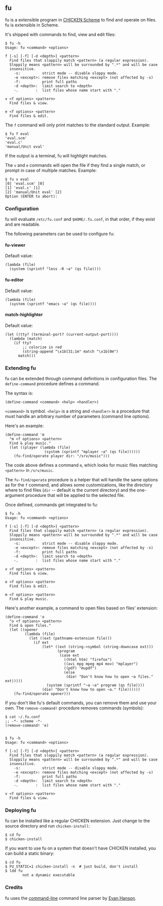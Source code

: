 ## fu

fu is a extensible program in [CHICKEN Scheme](http://www.call-cc.org)
to find and operate on files. fu is extensible in Scheme.

It's shipped with commands to find, view and edit files:

    $ fu -h
    Usage: fu <command> <options>
    
    f [-s] [-f] [-d <depth>] <pattern>
      Find files that sloppily match <pattern> (a regular expression).
      Sloppily means <pattern> will be surrounded by ".*" and will be case
      insensitive.
        -s:          strict mode -- disable sloppy mode.
        -e <except>: remove files matching <except> (not affected by -s)
        -f:          print full paths
        -d <depth>:  limit search to <depth>
        -.        :  list files whose name start with "."
    
    v <f options> <pattern>
      Find files & view.
    
    e <f options> <pattern>
      Find files & edit.
    

The `f` command will only print matches to the standard output.
Example:

    $ fu f eval
    'eval.scm'
    'eval.c'
    'manual/Unit eval'

If the output is a terminal, fu will highlight matches.

The `v` and `e` commands will open the file if they find a single
match, or prompt in case of multiple matches.  Example:

    $ fu v eval
    [0] 'eval.scm' [0]
    [1] 'eval.c' [1]
    [2] 'manual/Unit eval' [2]
    Option (ENTER to abort): 


### Configuration

fu will evaluate `/etc/fu.conf` and `$HOME/.fu.conf`, in that order,
if they exist and are readable.

The following parameters can be used to configure fu:

#### fu-viewer

Default value:

    (lambda (file)
      (system (sprintf "less -R ~a" (qs file))))

#### fu-editor

Default value:

    (lambda (file)
      (system (sprintf "emacs ~a" (qs file))))

#### match-highlighter

Default value:

    (let ((tty? (terminal-port? (current-output-port))))
      (lambda (match)
        (if tty?
            ;; colorize in red
            (string-append "\x1b[31;1m" match "\x1b[0m")
          match)))


### Extending fu

fu can be extended through command definitions in configuration files.
The `define-command` procedure defines a command.

The syntax is:

    (define-command <command> <help> <handler>)

`<command>` is symbol.  `<help>` is a string and `<handler>` is a
procedure that must handle an arbitrary number of parameters (command
line options).

Here's an example:

    (define-command 'm
      "m <f options> <pattern>
      Find & play music."
      (let ((player (lambda (file)
                      (system (sprintf "mplayer ~a" (qs file))))))
        (fu-find/operate player dir: "/srv/music")))

The code above defines a command `m`, which looks for music files
matching `<pattern>` in `/srv/music`.

The `fu-find/operate` procedure is a helper that will handle the same
options as for the `f` command, and allows some customizations, like
the directory where to find files (`dir` -- default is the current
directory) and the one-argument procedure that will be applied to the
selected file.

Once defined, commands get integrated to fu:

    $ fu -h
    Usage: fu <command> <options>
    
    f [-s] [-f] [-d <depth>] <pattern>
      Find files that sloppily match <pattern> (a regular expression).
      Sloppily means <pattern> will be surrounded by ".*" and will be case
      insensitive.
        -s:          strict mode -- disable sloppy mode.
        -e <except>: remove files matching <except> (not affected by -s)
        -f:          print full paths
        -d <depth>:  limit search to <depth>
        -.        :  list files whose name start with "."

    v <f options> <pattern>
      Find files & view.
    
    e <f options> <pattern>
      Find files & edit.
    
    m <f options> <pattern>
      Find & play music.

Here's another example, a command to open files based on files' extension:

    (define-command 'o
      "o <f options> <pattern>
      Find & open files."
      (let ((opener
             (lambda (file)
               (let ((ext (pathname-extension file)))
                 (if ext
                     (let* ((ext (string->symbol (string-downcase ext)))
                            (program
                             (case ext
                               ((html htm) "firefox")
                               ((avi mpg mpeg mp4 mov) "mplayer")
                               ((pdf) "mupdf")
                               (else
                                (die! "Don't know how to open ~a files." ext)))))
                       (system (sprintf "~a ~a" program (qs file))))
                     (die! "Don't know how to open ~a." file))))))
        (fu-find/operate opener)))

If you don't like fu's default commands, you can remove them and use
your own.  The `remove-command!` procedure removes commands (symbols):

    $ cat ~/.fu.conf
    ;; -*- scheme -*-
    (remove-command! 'e)


    $ fu -h
    Usage: fu <command> <options>
    
    f [-s] [-f] [-d <depth>] <pattern>
      Find files that sloppily match <pattern> (a regular expression).
      Sloppily means <pattern> will be surrounded by ".*" and will be case
      insensitive.
        -s:          strict mode -- disable sloppy mode.
        -e <except>: remove files matching <except> (not affected by -s)
        -f:          print full paths
        -d <depth>:  limit search to <depth>
        -.        :  list files whose name start with "."

    v <f options> <pattern>
      Find files & view.

### Deploying fu

fu can be installed like a regular CHICKEN extension.  Just change to
the source directory and run `chicken-install`:

    $ cd fu
    $ chicken-install

If you want to use fu on a system that doesn't have CHICKEN installed,
you can build a static binary:

    $ cd fu
    $ FU_STATIC=1 chicken-install -n  # just build, don't install
    $ ldd fu
            not a dynamic executable

### Credits

fu uses the [command-line](https://bitbucket.org/evhan/command-line)
command line parser by [Evan
Hanson](http://wiki.call-cc.org/users/evan-hanson).
